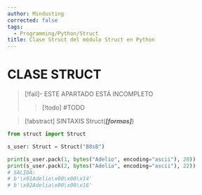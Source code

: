 ```yaml
---
author: Mindusting
corrected: false
tags:
  - Programming/Python/Struct
title: Clase Struct del módulo Struct en Python
---
```


# CLASE STRUCT

> [!fail]- ESTE APARTADO ESTÁ INCOMPLETO
> > [!todo] #TODO

> [!abstract] SINTAXIS
> Struct(***\[formas\]***)

```python
from struct import Struct

s_user: Struct = Struct("B8sB")

print(s_user.pack(1, bytes("Adelio", encoding="ascii"), 20))
print(s_user.pack(2, bytes("Adelia", encoding="ascii"), 22))
# SALIDA:
# b'\x01Adelio\x00\x00\x14'
# b'\x02Adelia\x00\x00\x16'
```
